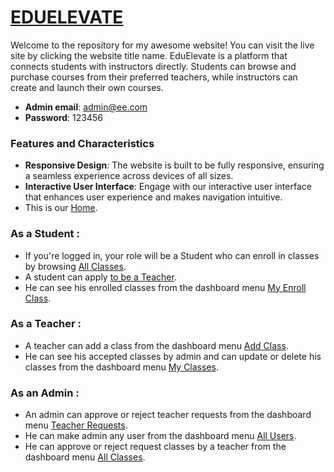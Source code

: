 # [EDUELEVATE](https://eduelevate.web.app)

Welcome to the repository for my awesome website! You can visit the live site by clicking the website title name.
EduElevate is a platform that connects students with instructors directly. Students can browse and purchase courses from their preferred teachers, while instructors can create and launch their own courses.

- **Admin email**: admin@ee.com
- **Password**: 123456

### Features and Characteristics

- **Responsive Design**: The website is built to be fully responsive, ensuring a seamless experience across devices of all sizes.
- **Interactive User Interface**: Engage with our interactive user interface that enhances user experience and makes navigation intuitive.
- This is our [Home](https://eduelevate.web.app).

### As a Student :
- If you're logged in, your role will be a Student who can enroll in classes by browsing [All Classes](https://eduelevate.web.app/all-classes).
- A student can apply [to be a Teacher](https://eduelevate.web.app/teach-on-eduelevate).
- He can see his enrolled classes from the dashboard menu [My Enroll Class](https://eduelevate.web.app/dashboard/enroll-class).

### As a Teacher :
- A teacher can add a class from the dashboard menu [Add Class](https://eduelevate.web.app/dashboard/add-class).
- He can see his accepted classes by admin and can update or delete his classes from the dashboard menu [My Classes](https://eduelevate.web.app/dashboard/my-classes).

### As an Admin :
- An admin can approve or reject teacher requests from the dashboard menu [Teacher Requests](https://eduelevate.web.app/dashboard/teacher-request).
- He can make admin any user from the dashboard menu [All Users](https://eduelevate.web.app/dashboard/all-users).
- He can approve or reject request classes by a teacher from the dashboard menu [All Classes](https://eduelevate.web.app/dashboard/all-classes-admin).
